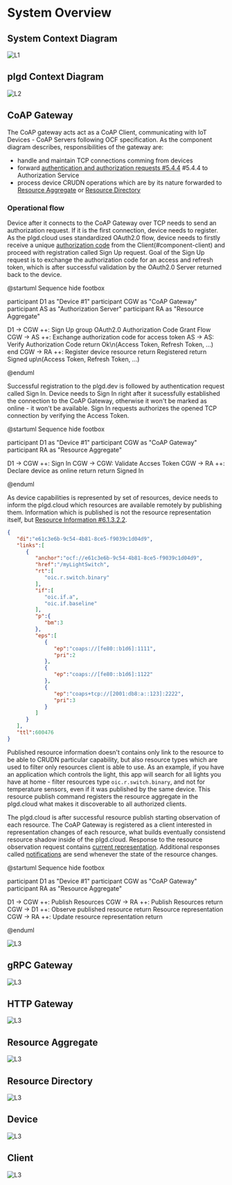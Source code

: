 # System Overview

## System Context Diagram
![L1](/img/diagrams/system-plgd.svg)

## plgd Context Diagram
![L2](/img/diagrams/container-plgd.svg)

## CoAP Gateway
The CoAP gateway acts act as a CoAP Client, communicating with IoT Devices - CoAP Servers following OCF specification. As the component diagram describes, responsibilities of the gateway are:
- handle and maintain TCP connections comming from devices
- forward [authentication and authorization requests #5.4.4](https://openconnectivity.org/specs/OCF_Device_To_Cloud_Services_Specification_v2.2.0.pdf) #5.4.4 to Authorization Service
- process device CRUDN operations which are by its nature forwarded to [Resource Aggregate](resource-aggregate) or [Resource Directory](resource-directory)

### Operational flow
Device after it connects to the CoAP Gateway over TCP needs to send an authorization request. If it is the first connection, device needs to register. As the plgd.cloud uses standardized OAuth2.0 flow, device needs to firstly receive a unique [authorization code](https://tools.ietf.org/html/rfc6749#section-4.1) from the Client(#component-client) and proceed with registration called Sign Up request. Goal of the Sign Up request is to exchange the authorization code for an access and refresh token, which is after successful validation by the OAuth2.0 Server returned back to the device. 

@startuml Sequence
hide footbox

participant D1 as "Device #1"
participant CGW as "CoAP Gateway"
participant AS as "Authorization Server"
participant RA as "Resource Aggregate"

D1 -> CGW ++: Sign Up
group OAuth2.0 Authorization Code Grant Flow
    CGW -> AS ++: Exchange authorization code for access token
    AS -> AS: Verify Authorization Code
    return Ok\n(Access Token, Refresh Token, ...)
end
CGW -> RA ++: Register device resource
return Registered
return Signed up\n(Access Token, Refresh Token, ...)

@enduml

Successful registration to the plgd.dev is followed by authentication request called Sign In. Device needs to Sign In right after it sucessfully established the connection to the CoAP Gateway, otherwise it won't be marked as online - it won't be available. Sign In requests authorizes the opened TCP connection by verifying the Access Token.

@startuml Sequence
hide footbox

participant D1 as "Device #1"
participant CGW as "CoAP Gateway"
participant RA as "Resource Aggregate"

D1 -> CGW ++: Sign In
CGW -> CGW: Validate Accses Token
CGW -> RA ++: Declare device as online
return
return Signed In

@enduml

As device capabilities is represented by set of resources, device needs to inform the plgd.cloud which resources are available remotely by publishing them. Information which is published is not the resource representation itself, but [Resource Information #6.1.3.2.2](https://openconnectivity.org/specs/OCF_Device_To_Cloud_Services_Specification_v2.2.0.pdf).


```json
{
   "di":"e61c3e6b-9c54-4b81-8ce5-f9039c1d04d9",
   "links":[
      {
         "anchor":"ocf://e61c3e6b-9c54-4b81-8ce5-f9039c1d04d9",
         "href":"/myLightSwitch",
         "rt":[
            "oic.r.switch.binary"
         ],
         "if":[
            "oic.if.a",
            "oic.if.baseline"
         ],
         "p":{
            "bm":3
         },
         "eps":[
            {
               "ep":"coaps://[fe80::b1d6]:1111",
               "pri":2
            },
            {
               "ep":"coaps://[fe80::b1d6]:1122"
            },
            {
               "ep":"coaps+tcp://[2001:db8:a::123]:2222",
               "pri":3
            }
         ]
      }
   ],
   "ttl":600476
}
```

Published resource information doesn't contains only link to the resource to be able to CRUDN particular capability, but also resource types which are used to filter only resources client is able to use. As an example, if you have an application which controls the light, this app will search for all lights you have at home - filter resources type `oic.r.switch.binary`, and not for temperature sensors, even if it was published by the same device. This resource publish command registers the resource aggregate in the plgd.cloud what makes it discoverable to all authorized clients.

The plgd.cloud is after successful resource publish starting observation of each resource. The CoAP Gateway is registered as a client interested in representation changes of each resource, what builds eventually consistend resource shadow inside of the plgd.cloud. Response to the resource observation request contains [current representation](https://tools.ietf.org/html/rfc7641#section-1.1). Additional responses called [notifications](https://tools.ietf.org/html/rfc7641#section-3.2) are send whenever the state of the resource changes.

@startuml Sequence
hide footbox

participant D1 as "Device #1"
participant CGW as "CoAP Gateway"
participant RA as "Resource Aggregate"

D1 -> CGW ++: Publish Resources
CGW -> RA ++: Publish Resources
return
CGW -> D1 ++: Observe published resource
return Resource representation
CGW -> RA ++: Update resource representation
return

@enduml

![L3](/img/diagrams/component-coapgateway.svg)

## gRPC Gateway
![L3](/img/diagrams/component-grpcgateway.svg)

## HTTP Gateway
![L3](/img/diagrams/component-httpgateway.svg)

## Resource Aggregate
![L3](/img/diagrams/component-resourceaggregate.svg)

## Resource Directory
![L3](/img/diagrams/component-resourcedirectory.svg)

## Device
![L3](/img/diagrams/component-device.svg)

## Client
![L3](/img/diagrams/component-clients.svg)